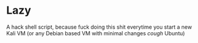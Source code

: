 # Lazy
A hack shell script, because fuck doing this shit everytime you start a new Kali VM (or any Debian based VM with minimal changes *cough* Ubuntu)
